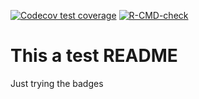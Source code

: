 <!-- badges: start -->
[![Codecov test coverage](https://codecov.io/gh/ines-gimeno-molina/R-test/branch/main/graph/badge.svg)](https://app.codecov.io/gh/ines-gimeno-molina/R-test/?branch=main)
[![R-CMD-check](https://github.com/ines-gimeno-molina/R-test/actions/workflows/check-package.yaml/badge.svg)](https://github.com/ines-gimeno-molina/R-test/actions/workflows/check-package.yml)
<!-- badges: end -->



# This a test README

Just trying the badges

